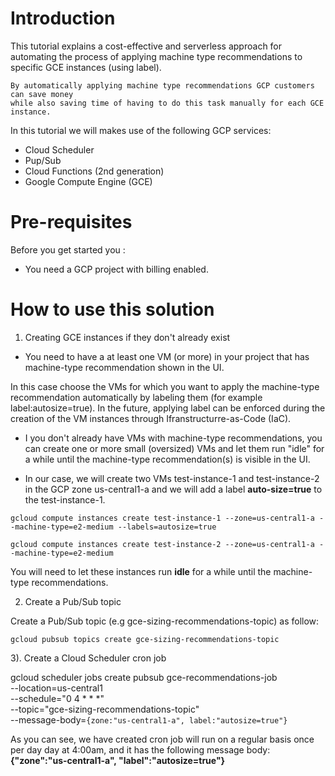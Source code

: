# Introduction
This tutorial explains a cost-effective and serverless approach for automating the process of applying machine type recommendations 
to specific GCE instances (using label).
```
By automatically applying machine type recommendations GCP customers can save money 
while also saving time of having to do this task manually for each GCE instance.
```

In this tutorial we will makes use of the following GCP services:
- Cloud Scheduler
- Pup/Sub
- Cloud Functions (2nd generation)
- Google Compute Engine (GCE)

# Pre-requisites
Before you get started you : 
- You need a GCP project with billing enabled.

# How to use this solution


1. Creating GCE instances if they don't already exist

- You need to have a at least one VM (or more) in your project that has machine-type recommendation shown in the UI. 

In this case choose the VMs for which you want to apply the machine-type recommendation automatically by labeling them (for example label:autosize=true). In the future, applying label can be enforced during the creation of the VM instances through Ifranstructurre-as-Code (IaC).

- I you don't already have VMs with machine-type recommendations, you can create one or more small (oversized) VMs and let them run "idle" for a while until the machine-type recommendation(s) is visible in the UI.

- In our case, we will create two VMs test-instance-1 and test-instance-2 in the GCP zone us-central1-a and we will add a label **auto-size=true** to the test-instance-1.

```
gcloud compute instances create test-instance-1 --zone=us-central1-a --machine-type=e2-medium --labels=autosize=true 
```

```
gcloud compute instances create test-instance-2 --zone=us-central1-a --machine-type=e2-medium  
```
  
  You will need to let these instances run **idle** for a while until the machine-type recommendations. 
  
  
  
  2) Create a Pub/Sub topic

Create a Pub/Sub topic (e.g gce-sizing-recommendations-topic) as follow:
```
gcloud pubsub topics create gce-sizing-recommendations-topic
```
  
  3). Create a Cloud Scheduler cron job 
  
  gcloud scheduler jobs create pubsub gce-recommendations-job \
    --location=us-central1 \
    --schedule="0 4 * * *" \
    --topic="gce-sizing-recommendations-topic" \
    --message-body=`{zone:"us-central1-a", label:"autosize=true"}`
  
As you can see, we have created cron job will run on a regular basis once per day day at 4:00am, and it has the following message body:
**{"zone":"us-central1-a", "label":"autosize=true"}**

  

